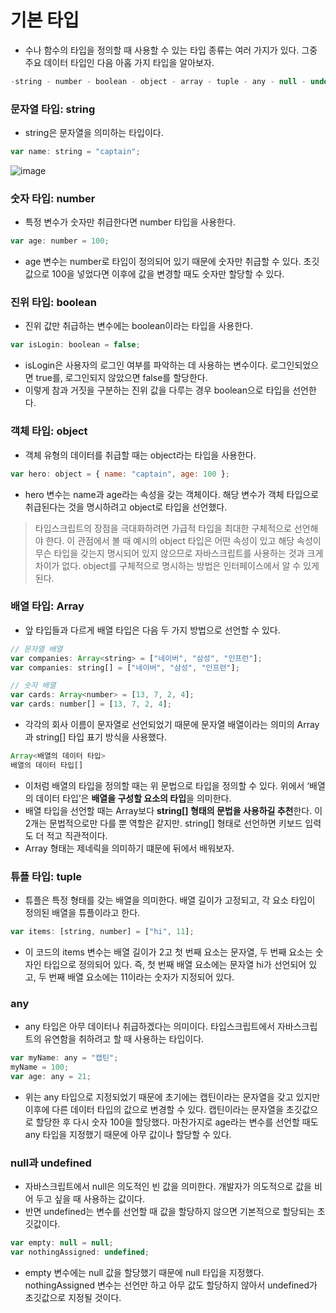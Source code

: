 # 기본 타입

- 수나 함수의 타입을 정의할 때 사용할 수 있는 타입 종류는 여러 가지가 있다. 그중 주요 데이터 타입인 다음 아홉 가지 타입을 알아보자.

```jsx
-string - number - boolean - object - array - tuple - any - null - undefined;
```

### **문자열 타입: string**

- string은 문자열을 의미하는 타입이다.

```jsx
var name: string = "captain";
```

![image](https://github.com/YuHyeonWook/TIL/assets/110236953/3b3d2a6e-13c4-459a-bfa9-860a85ad2ce0)

### **숫자 타입: number**

- 특정 변수가 숫자만 취급한다면 number 타입을 사용한다.

```jsx
var age: number = 100;
```

- age 변수는 number로 타입이 정의되어 있기 때문에 숫자만 취급할 수 있다. 초깃값으로 100을 넣었다면 이후에 값을 변경할 때도 숫자만 할당할 수 있다.

### **진위 타입: boolean**

- 진위 값만 취급하는 변수에는 boolean이라는 타입을 사용한다.

```jsx
var isLogin: boolean = false;
```

- isLogin은 사용자의 로그인 여부를 파악하는 데 사용하는 변수이다. 로그인되었으면 true를, 로그인되지 않았으면 false를 할당한다.
- 이렇게 참과 거짓을 구분하는 진위 값을 다루는 경우 boolean으로 타입을 선언한다.

### **객체 타입: object**

- 객체 유형의 데이터를 취급할 때는 object라는 타입을 사용한다.

```jsx
var hero: object = { name: "captain", age: 100 };
```

- hero 변수는 name과 age라는 속성을 갖는 객체이다. 해당 변수가 객체 타입으로 취급된다는 것을 명시하려고 object로 타입을 선언했다.

> 타입스크립트의 장점을 극대화하려면 가급적 타입을 최대한 구체적으로 선언해야 한다. 이 관점에서 볼 때 예시의 object 타입은 어떤 속성이 있고 해당 속성이 무슨 타입을 갖는지 명시되어 있지 않으므로 자바스크립트를 사용하는 것과 크게 차이가 없다. object를 구체적으로 명시하는 방법은 인터페이스에서 알 수 있게된다.

### **배열 타입: Array**

- 앞 타입들과 다르게 배열 타입은 다음 두 가지 방법으로 선언할 수 있다.

```jsx
// 문자열 배열
var companies: Array<string> = ["네이버", "삼성", "인프런"];
var companies: string[] = ["네이버", "삼성", "인프런"];

// 숫자 배열
var cards: Array<number> = [13, 7, 2, 4];
var cards: number[] = [13, 7, 2, 4];
```

- 각각의 회사 이름이 문자열로 선언되었기 때문에 문자열 배열이라는 의미의 Array<string>과 string[] 타입 표기 방식을 사용했다.

```jsx
Array<배열의 데이터 타입>
배열의 데이터 타입[]
```

- 이처럼 배열의 타입을 정의할 때는 위 문법으로 타입을 정의할 수 있다. 위에서 ‘배열의 데이터 타입’은 **배열을 구성할 요소의 타입**을 의미한다.
- 배열 타입을 선언할 때는 Array<string>보다 **string[] 형태의 문법을 사용하길 추천**한다. 이 2개는 문법적으로만 다를 뿐 역할은 같지만. string[] 형태로 선언하면 키보드 입력도 더 적고 직관적이다.
- Array<T> 형태는 제네릭을 의미하기 떄문에 뒤에서 배워보자.

### **튜플 타입: tuple**

- 튜플은 특정 형태를 갖는 배열을 의미한다. 배열 길이가 고정되고, 각 요소 타입이 정의된 배열을 튜플이라고 한다.

```jsx
var items: [string, number] = ["hi", 11];
```

- 이 코드의 items 변수는 배열 길이가 2고 첫 번째 요소는 문자열, 두 번째 요소는 숫자인 타입으로 정의되어 있다. 즉, 첫 번째 배열 요소에는 문자열 hi가 선언되어 있고, 두 번째 배열 요소에는 11이라는 숫자가 지정되어 있다.

### **any**

- any 타입은 아무 데이터나 취급하겠다는 의미이다. 타입스크립트에서 자바스크립트의 유연함을 취하려고 할 때 사용하는 타입이다.

```jsx
var myName: any = "캡틴";
myName = 100;
var age: any = 21;
```

- 위는 any 타입으로 지정되었기 때문에 초기에는 캡틴이라는 문자열을 갖고 있지만 이후에 다른 데이터 타입의 값으로 변경할 수 있다. 캡틴이라는 문자열을 초깃값으로 할당한 후 다시 숫자 100을 할당했다. 마찬가지로 age라는 변수를 선언할 때도 any 타입을 지정했기 때문에 아무 값이나 할당할 수 있다.

### **null과 undefined**

- 자바스크립트에서 null은 의도적인 빈 값을 의미한다. 개발자가 의도적으로 값을 비어 두고 싶을 때 사용하는 값이다.
- 반면 undefined는 변수를 선언할 때 값을 할당하지 않으면 기본적으로 할당되는 초깃값이다.

```jsx
var empty: null = null;
var nothingAssigned: undefined;
```

- empty 변수에는 null 값을 할당했기 때문에 null 타입을 지정했다. nothingAssigned 변수는 선언만 하고 아무 값도 할당하지 않아서 undefined가 초깃값으로 지정될 것이다.
